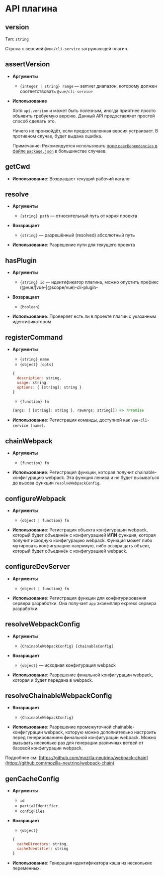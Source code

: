 # API плагина

## version

Тип: `string`

Строка с версией `@vue/cli-service` загружающей плагин.

## assertVersion

- **Аргументы**
  - `{integer | string} range` — semver диапазон, которому должен соответствовать `@vue/cli-service`

- **Использование**

  Хотя `api.version` и может быть полезным, иногда приятнее просто объявить требуемую версию. Данный API предоставляет простой способ сделать это.

  Ничего не произойдёт, если предоставленная версия устраивает. В противном случае, будет выдана ошибка.

  Примечание: Рекомендуется использовать [поле `peerDependencies` в файле `package.json`](https://docs.npmjs.com/files/package.json#peerdependencies) в большинстве случаев.

## getCwd

- **Использование**:
Возвращает текущий рабочий каталог

## resolve

- **Аргументы**
  - `{string} path` — относительный путь от корня проекта

- **Возвращает**
  - `{string}` — разрешённый (resolved) абсолютный путь

- **Использование**:
Разрешение пути для текущего проекта

## hasPlugin

- **Аргументы**
  - `{string} id` — идентификатор плагина, можно опустить префикс (@vue/|vue-|@scope/vue)-cli-plugin-

- **Возвращает**
  - `{boolean}`

- **Использование**:
Проверяет есть ли в проекте плагин с указанным идентификатором

## registerCommand

- **Аргументы**
  - `{string} name`
  - `{object} [opts]`
  ```js
  {
    description: string,
    usage: string,
    options: { [string]: string }
  }
  ```
  - `{function} fn`
  ```js
  (args: { [string]: string }, rawArgs: string[]) => ?Promise
  ```

- **Использование**:
Регистрация команды, доступной как `vue-cli-service [name]`.

## chainWebpack

- **Аргументы**
  - `{function} fn`

- **Использование**:
Регистрация функции, которая получит chainable-конфигурацию webpack. Эта функция ленива и не будет вызываться до вызова функции `resolveWebpackConfig`.


## configureWebpack

- **Аргументы**
  - `{object | function} fn`

- **Использование**:
Регистрация объекта конфигурации webpack, который будет объединён с конфигурацией **ИЛИ** функция, которая получит исходную конфигурацию webpack. Функция может либо мутировать конфигурацию напрямую, либо возвращать объект, который будет объединён с конфигурацией webpack.

## configureDevServer

- **Аргументы**
  - `{object | function} fn`

- **Использование**:
Регистрация функции для конфигурирования сервера разработки. Она получает `app` экземпляр express сервера разработки.

## resolveWebpackConfig

- **Аргументы**
  - `{ChainableWebpackConfig} [chainableConfig]`

- **Возвращает**
  - `{object}` — исходная конфигурация webpack

- **Использование**:
Разрешение финальной конфигурации webpack, которая и будет передана в webpack.

## resolveChainableWebpackConfig

- **Возвращает**
  - `{ChainableWebpackConfig}`

- **Использование**:
Разрешение промежуточной chainable-конфигурации webpack, которую можно дополнительно настроить перед генерированием финальной конфигурации webpack. Можно вызывать несколько раз для генерации различных ветвей от базовой конфигурации webpack.

Подробнее см. [https://github.com/mozilla-neutrino/webpack-chain](https://github.com/mozilla-neutrino/webpack-chain)

## genCacheConfig

- **Аргументы**
  - `id`
  - `partialIdentifier`
  - `configFiles`

- **Возвращает**
  - `{object}`
  ```js
  {
    cacheDirectory: string,
    cacheIdentifier: string
  }
  ```

- **Использование**:
Генерация идентификатора кэша из нескольких переменных.
